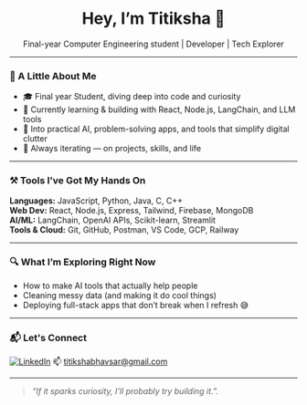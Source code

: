 <!--## Hi there 👋-->

<!--
**titiksha62/titiksha62** is a ✨ _special_ ✨ repository because its `README.md` (this file) appears on your GitHub profile.

Here are some ideas to get you started:

- 🔭 I’m currently working on ...
- 🌱 I’m currently learning ...
- 👯 I’m looking to collaborate on ...
- 🤔 I’m looking for help with ...
- 💬 Ask me about ...
- 📫 How to reach me: ...
- 😄 Pronouns: ...
- ⚡ Fun fact: ...
-->
<h1 align="center">Hey, I’m Titiksha 👋</h1>
<p align="center">Final-year Computer Engineering student | Developer | Tech Explorer</p>

---

### 🧭 A Little About Me

- 🎓 Final year Student, diving deep into code and curiosity
- 💬 Currently learning & building with React, Node.js, LangChain, and LLM tools
- 🧪 Into practical AI, problem-solving apps, and tools that simplify digital clutter
- 🔁 Always iterating — on projects, skills, and life

---

### ⚒️ Tools I’ve Got My Hands On

**Languages:** JavaScript, Python, Java, C, C++  
**Web Dev:** React, Node.js, Express, Tailwind, Firebase, MongoDB  
**AI/ML:** LangChain, OpenAI APIs, Scikit-learn, Streamlit  
**Tools & Cloud:** Git, GitHub, Postman, VS Code, GCP, Railway

---
### 🔍 What I’m Exploring Right Now

- How to make AI tools that actually help people
- Cleaning messy data (and making it do cool things)
- Deploying full-stack apps that don’t break when I refresh 😅

---

### 📬 Let's Connect

[![LinkedIn](https://img.shields.io/badge/-LinkedIn-blue?style=flat-square&logo=linkedin)](https://www.linkedin.com/in/titikshabhavsar/) 
📫 titikshabhavsar@gmail.com  

---

> *“If it sparks curiosity, I’ll probably try building it.”.*  


